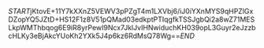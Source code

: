 $START$jKtovE+11Y7kXXnZ5VEWV3pPZgT4m1LXVbj6/iJ0iYXnMYS9qHPZlGxDZopYQ5JZtD+HS12F1z8V51pQMad03edkptPTIqgfkTSSJgbQi2a8wZ71MESLkpWMThbqog6E9iR8yrPewI9Ncx7JklJvIHNwiduchKH039opL3Guyr2eJzzbcHLKy3eBjAkcYUoKh2YXk5J4p6kz6RdMsQ78Wg==$END$
